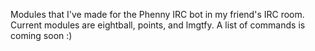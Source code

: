 Modules that I've made for the Phenny IRC bot in my friend's IRC room. Current modules are eightball, points, and lmgtfy. A list of commands is coming soon :)
